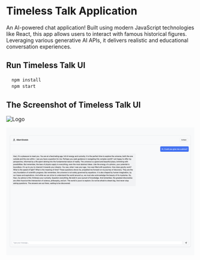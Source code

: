 # Timeless Talk Application

An AI-powered chat application! Built using modern JavaScript technologies like React, this app allows users to interact with famous historical figures. Leveraging various generative AI APIs, it delivers realistic and educational conversation experiences.

## Run Timeless Talk UI

```bash
  npm install
  npm start
```

## The Screenshot of Timeless Talk UI 
![Logo](timeless-talks/public/images/loginscreen.png)

![Logo](public/images/chatscreen.png)

